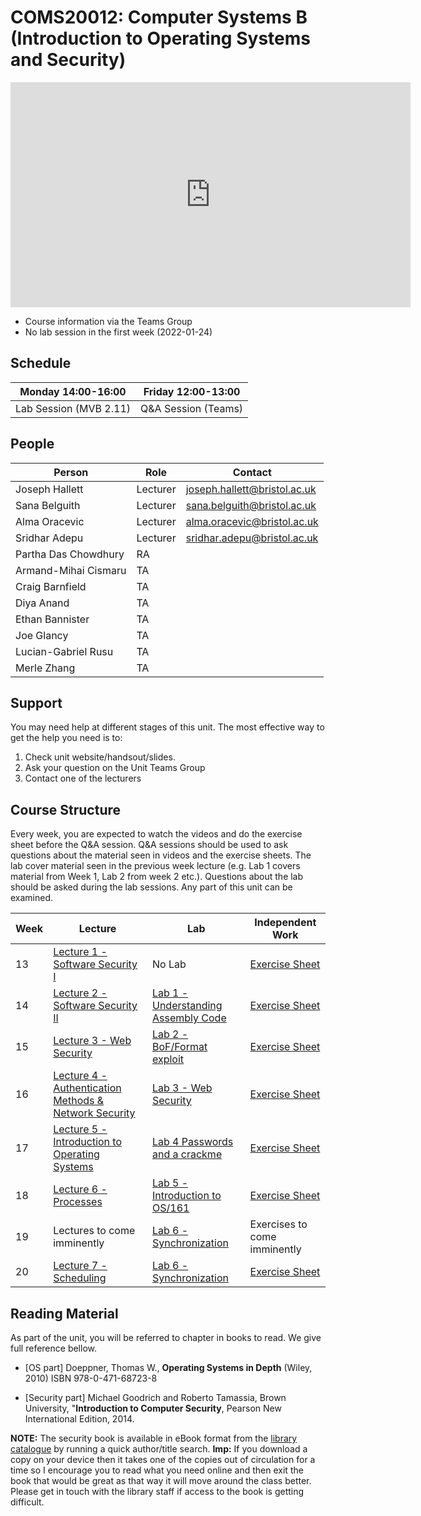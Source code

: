 # COMS20012: Computer Systems B (Introduction to Operating Systems and Security)


<iframe width="640" height="360" src="https://web.microsoftstream.com/embed/video/d1571fe1-f7c7-4538-acb0-599ed081318e?autoplay=false&showinfo=true" allowfullscreen style="border:none;"></iframe>

- Course information via the Teams Group
- No lab session in the first week (2022-01-24)

## Schedule

| Monday 14:00-16:00     | Friday 12:00-13:00  |
|------------------------|---------------------|
| Lab Session (MVB 2.11) | Q&A Session (Teams) |

## People

| Person               | Role     | Contact                      |
|----------------------|----------|------------------------------|
| Joseph Hallett       | Lecturer | joseph.hallett@bristol.ac.uk |
| Sana Belguith        | Lecturer | sana.belguith@bristol.ac.uk  |
| Alma Oracevic        | Lecturer | alma.oracevic@bristol.ac.uk  |
| Sridhar Adepu        | Lecturer | sridhar.adepu@bristol.ac.uk  |
| Partha Das Chowdhury | RA       |                              |
| Armand-Mihai Cismaru | TA       |                              |
| Craig Barnfield      | TA       |                              |
| Diya Anand           | TA       |                              |
| Ethan Bannister      | TA       |                              |
| Joe Glancy           | TA       |                              |
| Lucian-Gabriel Rusu  | TA       |                              |
| Merle Zhang          | TA       |                              |

## Support

You may need help at different stages of this unit.
The most effective way to get the help you need is to:

1. Check unit website/handsout/slides.
2. Ask your question on the Unit Teams Group
3. Contact one of the lecturers

## Course Structure

Every week, you are expected to watch the videos and do the exercise sheet before the Q&A session.
Q&A sessions should be used to ask questions about the material seen in videos and the exercise sheets.
The lab cover material seen in the previous week lecture (e.g. Lab 1 covers material from Week 1, Lab 2 from week 2 etc.).
Questions about the lab should be asked during the lab sessions.
Any part of this unit can be examined.

| Week | Lecture | Lab | Independent Work |
|------|---------|-----|------------------|
| 13 | [Lecture 1 - Software Security I](lectures/LECTURE1.md) | No Lab | [Exercise Sheet](exercises/EXERCISES1.md) |
| 14 | [Lecture 2 - Software Security II](lectures/LECTURE2.md) | [Lab 1 - Understanding Assembly Code](labs/LAB1.md) | [Exercise Sheet](exercises/EXERCISES2.md) | 
| 15 | [Lecture 3 - Web Security](lectures/LECTURE3.md) | [Lab 2 - BoF/Format exploit](labs/LAB2.md) | [Exercise Sheet](exercises/EXERCISES3.md) |
| 16 | [Lecture 4 - Authentication Methods & Network Security](lectures/LECTURE4.md) | [Lab 3 - Web Security](labs/LAB3.md) | [Exercise Sheet](exercises/EXERCISES4.md) |
| 17 | [Lecture 5 - Introduction to Operating Systems](lectures/LECTURE5.md) | [Lab 4 Passwords and a crackme](labs/LAB4.md) | [Exercise Sheet](exercises/EXERCISES5.md) |
| 18 | [Lecture 6 - Processes](lectures/LECTURE6.md) | [Lab 5 - Introduction to OS/161](labs/LAB5.md) | [Exercise Sheet](exercises/EXERCISES6.md) |
| 19 | Lectures to come imminently | [Lab 6 - Synchronization](labs/LAB6.md) | Exercises to come imminently |
| 20 | [Lecture 7 - Scheduling](lectures/LECTURE7.md) | [Lab 6 - Synchronization](labs/LAB6.md) | [Exercise Sheet](exercises/EXERCISES7.md) |

<!--
| Break | Easter Break | Easter Break | Easter Break |
| 21 | [Lecture 8 - Memory Management](lectures/LECTURE8.md) | [Lab 7a - System Calls and Processes](labs/LAB7.md) | [Exercise Sheet](exercises/EXERCISES8.md) |
| 22 | [Lecture 9 - File Systems](lectures/LECTURE9.md) | [Lab 7b - System Calls and Processes](labs/LAB7.md) | [Exercise Sheet](exercises/EXERCISES9.md) |
| 23 | [Lecture 10 - OS Security](lectures/LECTURE10.md) | [Lab 7c - System Calls and Processes](labs/LAB7.md) | [Exercise Sheet](exercises/EXERCISES10.md) |
| 24 | Revision Week | Revision Week | Revision Week |
-->


## Reading Material

As part of the unit, you will be referred to chapter in books to read.
We give full reference bellow.

- [OS part] Doeppner, Thomas W., **Operating Systems in Depth** (Wiley, 2010) ISBN 978-0-471-68723-8

- [Security part] Michael Goodrich and Roberto Tamassia, Brown University, "**Introduction to Computer Security**, Pearson New International Edition, 2014.

**NOTE:** The security book is available in eBook format from the [library catalogue](http://www.bris.ac.uk/library/) by running a quick author/title search. **Imp:** If you download a copy on your device then it takes one of the copies out of circulation for a time so I encourage you to read what you need online and then exit the book that would be great as that way it will move around the class better. Please get in touch with the library staff if access to the book is getting difficult.
